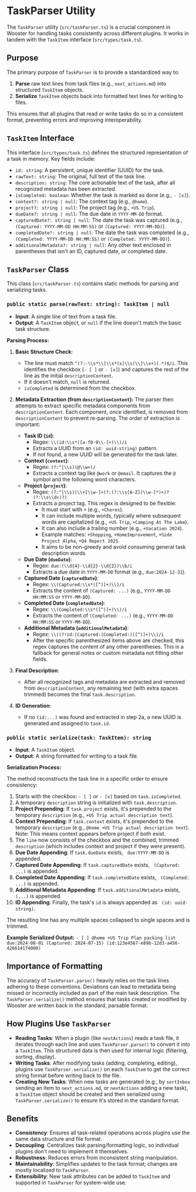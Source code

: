 # TaskParser Utility

The `TaskParser` utility (`src/taskParser.ts`) is a crucial component in Wooster for handling tasks consistently across different plugins. It works in tandem with the `TaskItem` interface (`src/types/task.ts`).

## Purpose

The primary purpose of `TaskParser` is to provide a standardized way to:
1.  **Parse** raw text lines from task files (e.g., `next_actions.md`) into structured `TaskItem` objects.
2.  **Serialize** `TaskItem` objects back into formatted text lines for writing to files.

This ensures that all plugins that read or write tasks do so in a consistent format, preventing errors and improving interoperability.

## `TaskItem` Interface

This interface (`src/types/task.ts`) defines the structured representation of a task in memory. Key fields include:

*   `id: string`: A persistent, unique identifier (UUID) for the task.
*   `rawText: string`: The original, full text of the task line.
*   `description: string`: The core actionable text of the task, after all recognized metadata has been extracted.
*   `isCompleted: boolean`: Whether the task is marked as done (e.g., `- [x]`).
*   `context?: string | null`: The context tag (e.g., `@home`).
*   `project?: string | null`: The project tag (e.g., `+US Trip`).
*   `dueDate?: string | null`: The due date in `YYYY-MM-DD` format.
*   `capturedDate?: string | null`: The date the task was captured (e.g., `(Captured: YYYY-MM-DD HH:MM:SS)` or `(Captured: YYYY-MM-DD)`).
*   `completedDate?: string | null`: The date the task was completed (e.g., `(Completed: YYYY-MM-DD HH:MM:SS)` or `(Completed: YYYY-MM-DD)`).
*   `additionalMetadata?: string | null`: Any other text enclosed in parentheses that isn\'t an ID, captured date, or completed date.

## `TaskParser` Class

This class (`src/taskParser.ts`) contains static methods for parsing and serializing tasks.

### `public static parse(rawText: string): TaskItem | null`

*   **Input**: A single line of text from a task file.
*   **Output**: A `TaskItem` object, or `null` if the line doesn\'t match the basic task structure.

**Parsing Process:**

1.  **Basic Structure Check**:
    *   The line must match `^(?:-\\s*\\[\\s*(x|\\s)\\]\\s+)(.*)$/i`. This identifies the checkbox (`- [ ]` or `- [x]`) and captures the rest of the line as the initial `descriptionContent`.
    *   If it doesn\'t match, `null` is returned.
    *   `isCompleted` is determined from the checkbox.

2.  **Metadata Extraction (from `descriptionContent`):**
    The parser then attempts to extract specific metadata components from `descriptionContent`. Each component, once identified, is removed from `descriptionContent` to prevent re-parsing. The order of extraction is important:

    *   **Task ID (`id`)**:
        *   Regex: `\\(id:\\s*([a-f0-9\\-]+)\\)/i`
        *   Extracts a UUID from an `(id: uuid-string)` pattern.
        *   If not found, a new UUID will be generated for the task later.
    *   **Context (`context`)**:
        *   Regex: `(?:^|\\s)(@\\w+)/`
        *   Extracts a context tag like `@work` or `@email`. It captures the `@` symbol and the following word characters.
    *   **Project (`project`)**:
        *   Regex: `(?:^|\\s)(\\+[\\w-]+(?:(?:\\s[A-Z][\\w-]*)+)?(?:\\s\\d+)?)`
        *   Extracts a project tag. This regex is designed to be flexible:
            *   It must start with `+` (e.g., `+Chores`).
            *   It can include multiple words, typically where subsequent words are capitalized (e.g., `+US Trip`, `+Camping At The Lake`).
            *   It can also include a trailing number (e.g., `+Vacation 2024`).
            *   Example matches: `+Shopping`, `+HomeImprovement`, `+Side Project Alpha`, `+Q4 Report 2025`.
            *   It aims to be non-greedy and avoid consuming general task description words.
    *   **Due Date (`dueDate`)**:
        *   Regex: `due:(\\d{4}-\\d{2}-\\d{2})\\b/i`
        *   Extracts a due date in `YYYY-MM-DD` format (e.g., `due:2024-12-31`).
    *   **Captured Date (`capturedDate`)**:
        *   Regex: `\\(Captured:\\s*([^)]+)\\)/i`
        *   Extracts the content of `(Captured: ...)` (e.g., `YYYY-MM-DD HH:MM:SS` or `YYYY-MM-DD`).
    *   **Completed Date (`completedDate`)**:
        *   Regex: `\\(Completed:\\s*([^)]+)\\)/i`
        *   Extracts the content of `(Completed: ...)` (e.g., `YYYY-MM-DD HH:MM:SS` or `YYYY-MM-DD`).
    *   **Additional Metadata (`additionalMetadata`)**:
        *   Regex: `\\((?!id:|Captured:|Completed:)([^)]+)\\)/i`
        *   After the specific parenthesized items above are checked, this regex captures the content of any other parentheses. This is a fallback for general notes or custom metadata not fitting other fields.

3.  **Final Description**:
    *   After all recognized tags and metadata are extracted and removed from `descriptionContent`, any remaining text (with extra spaces trimmed) becomes the final `task.description`.

4.  **ID Generation**:
    *   If no `(id:...)` was found and extracted in step 2a, a new UUID is generated and assigned to `task.id`.

### `public static serialize(task: TaskItem): string`

*   **Input**: A `TaskItem` object.
*   **Output**: A string formatted for writing to a task file.

**Serialization Process:**

The method reconstructs the task line in a specific order to ensure consistency:

1.  Starts with the checkbox: `- [ ]` or `- [x]` based on `task.isCompleted`.
2.  A temporary `description` string is initialized with `task.description`.
3.  **Project Prepending**: If `task.project` exists, it\'s prepended to the temporary `description` (e.g., `+US Trip actual description text`).
4.  **Context Prepending**: If `task.context` exists, it\'s prepended to the temporary `description` (e.g., `@home +US Trip actual description text`). Note: This means context appears before project if both exist.
5.  The `line` now consists of the checkbox and the combined, trimmed `description` (which includes context and project if they were present).
6.  **Due Date Appending**: If `task.dueDate` exists, ` due:YYYY-MM-DD` is appended.
7.  **Captured Date Appending**: If `task.capturedDate` exists, ` (Captured: ...)` is appended.
8.  **Completed Date Appending**: If `task.completedDate` exists, ` (Completed: ...)` is appended.
9.  **Additional Metadata Appending**: If `task.additionalMetadata` exists, ` (...)` is appended.
10. **ID Appending**: Finally, the task\'s `id` is always appended as ` (id: uuid-string)`.

The resulting line has any multiple spaces collapsed to single spaces and is trimmed.

**Example Serialized Output:**
`- [ ] @home +US Trip Plan packing list due:2024-08-01 (Captured: 2024-07-15) (id:123e4567-e89b-12d3-a456-426614174000)`

## Importance of Formatting

The accuracy of `TaskParser.parse()` heavily relies on the task lines adhering to these conventions. Deviations can lead to metadata being missed or incorrectly included as part of the main task description. The `TaskParser.serialize()` method ensures that tasks created or modified by Wooster are written back in the standard, parsable format.

## How Plugins Use `TaskParser`

*   **Reading Tasks**: When a plugin (like `nextActions`) reads a task file, it iterates through each line and uses `TaskParser.parse()` to convert it into a `TaskItem`. This structured data is then used for internal logic (filtering, sorting, display).
*   **Writing Tasks**: After modifying tasks (adding, completing, editing), plugins use `TaskParser.serialize()` on each `TaskItem` to get the correct string format before writing back to the file.
*   **Creating New Tasks**: When new tasks are generated (e.g., by `sortInbox` sending an item to `next_actions.md`, or `nextActions` adding a new task), a `TaskItem` object should be created and then serialized using `TaskParser.serialize()` to ensure it's stored in the standard format.

## Benefits

*   **Consistency**: Ensures all task-related operations across plugins use the same data structure and file format.
*   **Decoupling**: Centralizes task parsing/formatting logic, so individual plugins don't need to implement it themselves.
*   **Robustness**: Reduces errors from inconsistent string manipulation.
*   **Maintainability**: Simplifies updates to the task format; changes are mostly localized to `TaskParser`.
*   **Extensibility**: New task attributes can be added to `TaskItem` and supported in `TaskParser` for system-wide use. 